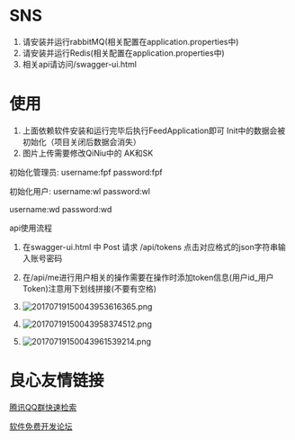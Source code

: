 #  SNS
1. 请安装并运行rabbitMQ(相关配置在application.properties中)
2. 请安装并运行Redis(相关配置在application.properties中)
3. 相关api请访问/swagger-ui.html

# 使用
1. 上面依赖软件安装和运行完毕后执行FeedApplication即可 Init中的数据会被初始化（项目关闭后数据会消失）
2. 图片上传需要修改QiNiu中的 AK和SK

初始化管理员:
username:fpf
password:fpf

初始化用户:
username:wl
password:wl

username:wd
password:wd

api使用流程
1. 在swagger-ui.html 中 Post 请求 /api/tokens 点击对应格式的json字符串输入账号密码
2. 在/api/me进行用户相关的操作需要在操作时添加token信息(用户id_用户Token)注意用下划线拼接(不要有空格)

3. ![20170719150043953616365.png](http://oivs8obu7.bkt.clouddn.com/20170719150043953616365.png)
4. ![20170719150043958374512.png](http://oivs8obu7.bkt.clouddn.com/20170719150043958374512.png)
5. ![20170719150043961539214.png](http://oivs8obu7.bkt.clouddn.com/20170719150043961539214.png)

 # 良心友情链接

[腾讯QQ群快速检索](http://u.720life.cn/s/8cf73f7c)

[软件免费开发论坛](http://u.720life.cn/s/bbb01dc0)